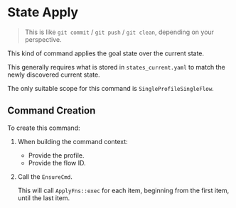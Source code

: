 # State Apply

> This is like `git commit` / `git push` / `git clean`, depending on your perspective.

This kind of command applies the goal state over the current state.

This generally requires what is stored in `states_current.yaml` to match the newly discovered current state.

The only suitable scope for this command is `SingleProfileSingleFlow`.


## Command Creation

To create this command:

1. When building the command context:

    - Provide the profile.
    - Provide the flow ID.

2. Call the `EnsureCmd`.

    This will call `ApplyFns::exec` for each item, beginning from the first item, until the last item.
